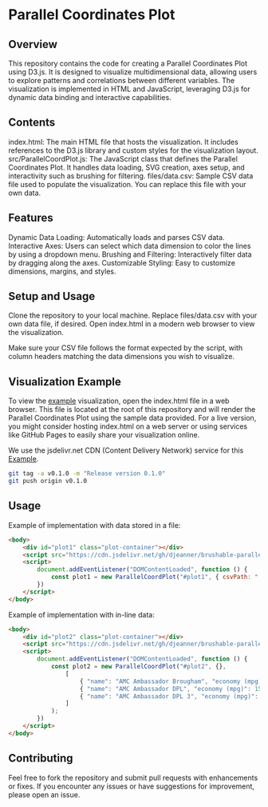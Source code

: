# Parallel Coordinates Plot
## Overview

This repository contains the code for creating a Parallel Coordinates Plot using D3.js. It is designed to visualize multidimensional data, allowing users to explore patterns and correlations between different variables. The visualization is implemented in HTML and JavaScript, leveraging D3.js for dynamic data binding and interactive capabilities.
## Contents

index.html: The main HTML file that hosts the visualization. It includes references to the D3.js library and custom styles for the visualization layout.
src/ParallelCoordPlot.js: The JavaScript class that defines the Parallel Coordinates Plot. It handles data loading, SVG creation, axes setup, and interactivity such as brushing for filtering.
files/data.csv: Sample CSV data file used to populate the visualization. You can replace this file with your own data.

## Features

Dynamic Data Loading: Automatically loads and parses CSV data.
Interactive Axes: Users can select which data dimension to color the lines by using a dropdown menu.
Brushing and Filtering: Interactively filter data by dragging along the axes.
Customizable Styling: Easy to customize dimensions, margins, and styles.

## Setup and Usage

Clone the repository to your local machine.
Replace files/data.csv with your own data file, if desired.
Open index.html in a modern web browser to view the visualization.

Make sure your CSV file follows the format expected by the script, with column headers matching the data dimensions you wish to visualize.

## Visualization Example

To view the [example](./demo.html) visualization, open the index.html file in a web browser. This file is located at the root of this repository and will render the Parallel Coordinates Plot using the sample data provided. For a live version, you might consider hosting index.html on a web server or using services like GitHub Pages to easily share your visualization online.

We use the jsdelivr.net CDN (Content Delivery Network) service for this [Example](./demoFromServer.html).

```zsh
git tag -a v0.1.0 -m "Release version 0.1.0"
git push origin v0.1.0
```

## Usage

Example of implementation with data stored in a file:

```html
<body>
    <div id="plot1" class="plot-container"></div>
    <script src="https://cdn.jsdelivr.net/gh/djeanner/brushable-parallel-coordinates@latest/src/ParallelCoordPlot.js"></script>
    <script>
        document.addEventListener("DOMContentLoaded", function () {
            const plot1 = new ParallelCoordPlot("#plot1", { csvPath: "./files/data.csv" });
        })
    </script>
</body>
```

Example of implementation with in-line data:

```html
<body>
    <div id="plot2" class="plot-container"></div>
    <script src="https://cdn.jsdelivr.net/gh/djeanner/brushable-parallel-coordinates@latest/src/ParallelCoordPlot.js"></script>
    <script>
        document.addEventListener("DOMContentLoaded", function () {
            const plot2 = new ParallelCoordPlot("#plot2", {},
                [
                    { "name": "AMC Ambassador Brougham", "economy (mpg)": 13, "cylinders": 8, "displacement (cc)": 360, "power (hp)": 175, "weight (lb)": 3821, "0-60 mph (s)": 11, "year": 73 },
                    { "name": "AMC Ambassador DPL", "economy (mpg)": 15, "cylinders": 8, "displacement (cc)": 390, "power (hp)": 190, "weight (lb)": 3850, "0-60 mph (s)": 8.5, "year": 70 },
                    { "name": "AMC Ambassador DPL 3", "economy (mpg)": 15.4, "cylinders": 4, "displacement (cc)": 330, "power (hp)": 110, "weight (lb)": 3550, "0-60 mph (s)": 8.5, "year": 72 }
                ]
            );
        })
    </script>
</body>
```

## Contributing

Feel free to fork the repository and submit pull requests with enhancements or fixes. If you encounter any issues or have suggestions for improvement, please open an issue.

